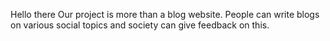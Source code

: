 Hello there 
Our project is more than a blog website. People can write blogs on various social topics and society can give feedback on this.
